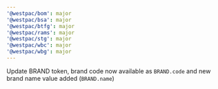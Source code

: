```yaml
---
'@westpac/bom': major
'@westpac/bsa': major
'@westpac/btfg': major
'@westpac/rams': major
'@westpac/stg': major
'@westpac/wbc': major
'@westpac/wbg': major
---
```


Update BRAND token, brand code now available as `BRAND.code` and new brand name value added (`BRAND.name`)
